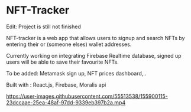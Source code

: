 # NFT-Tracker

<p>Edit: Project is still not finished </p>
<p> NFT-tracker is a web app that allows users to signup and  search  NFTs by entering their or (someone elses) wallet addresses.</p>
<p>Currently working on integrating Firebase Realtime database, signed up users will be able to save their favourite NFTs.
<p> To be added: Metamask sign up, NFT prices dashboard,.. </p>
<p>Built with : React.js, Firebase, Moralis api</p>


https://user-images.githubusercontent.com/55513538/155900115-23dccaae-25ea-48af-97dd-9339eb397b2a.mp4

